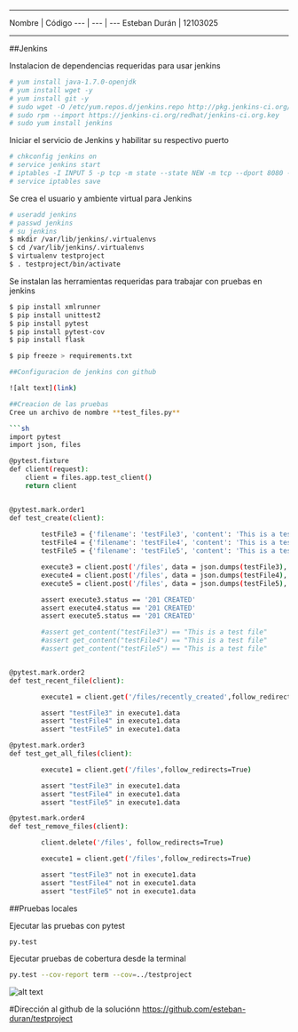 ****
Nombre | Código
--- | --- | ---
Esteban Durán | 12103025 
****

##Jenkins

Instalacion de dependencias requeridas para usar jenkins
```sh
# yum install java-1.7.0-openjdk
# yum install wget -y
# yum install git -y
# sudo wget -O /etc/yum.repos.d/jenkins.repo http://pkg.jenkins-ci.org/redhat/jenkins.repo
# sudo rpm --import https://jenkins-ci.org/redhat/jenkins-ci.org.key
# sudo yum install jenkins
```
Iniciar el servicio de Jenkins y habilitar su respectivo puerto
```sh
# chkconfig jenkins on
# service jenkins start
# iptables -I INPUT 5 -p tcp -m state --state NEW -m tcp --dport 8080 -j ACCEPT
# service iptables save
```
Se crea el usuario y ambiente virtual para Jenkins
```sh
# useradd jenkins
# passwd jenkins
# su jenkins
$ mkdir /var/lib/jenkins/.virtualenvs
$ cd /var/lib/jenkins/.virtualenvs
$ virtualenv testproject
$ . testproject/bin/activate
```
Se instalan las herramientas requeridas para trabajar con pruebas en jenkins
```sh
$ pip install xmlrunner
$ pip install unittest2
$ pip install pytest
$ pip install pytest-cov
$ pip install flask

$ pip freeze > requirements.txt

##Configuracion de jenkins con github

![alt text](link)

##Creacion de las pruebas
Cree un archivo de nombre **test_files.py**

```sh
import pytest
import json, files

@pytest.fixture
def client(request):
    client = files.app.test_client()
    return client


@pytest.mark.order1
def test_create(client):
  
        testFile3 = {'filename': 'testFile3', 'content': 'This is a test file'}
        testFile4 = {'filename': 'testFile4', 'content': 'This is a test file'}
        testFile5 = {'filename': 'testFile5', 'content': 'This is a test file'}

        execute3 = client.post('/files', data = json.dumps(testFile3), content_type='application/json')
        execute4 = client.post('/files', data = json.dumps(testFile4), content_type='application/json')
        execute5 = client.post('/files', data = json.dumps(testFile5), content_type='application/json')

        assert execute3.status == '201 CREATED'
        assert execute4.status == '201 CREATED'
        assert execute5.status == '201 CREATED'

        #assert get_content("testFile3") == "This is a test file"
        #assert get_content("testFile4") == "This is a test file"
        #assert get_content("testFile5") == "This is a test file"


@pytest.mark.order2
def test_recent_file(client):

        execute1 = client.get('/files/recently_created',follow_redirects=True)

        assert "testFile3" in execute1.data
        assert "testFile4" in execute1.data
        assert "testFile5" in execute1.data

@pytest.mark.order3
def test_get_all_files(client):

        execute1 = client.get('/files',follow_redirects=True)

        assert "testFile3" in execute1.data
        assert "testFile4" in execute1.data
        assert "testFile5" in execute1.data

@pytest.mark.order4
def test_remove_files(client):

        client.delete('/files', follow_redirects=True)

        execute1 = client.get('/files',follow_redirects=True)

        assert "testFile3" not in execute1.data
        assert "testFile4" not in execute1.data
        assert "testFile5" not in execute1.data
```

##Pruebas locales


Ejecutar las pruebas con pytest
```sh
py.test
```
Ejecutar pruebas de cobertura desde la terminal

```sh
py.test --cov-report term --cov=../testproject
```

![alt text](link)

#Dirección al github de la soluciónn
https://github.com/esteban-duran/testproject
